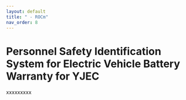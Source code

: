 ```yaml
---
layout: default
title: " - ROCm"
nav_order: 8
---
```


# Personnel Safety Identification System for Electric Vehicle Battery Warranty for YJEC
xxxxxxxxx